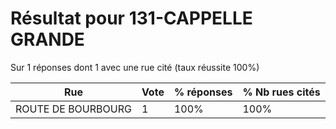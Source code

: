 # Résultat pour 131-CAPPELLE GRANDE

Sur 1 réponses dont 1 avec une rue cité (taux réussite 100%)

| Rue | Vote | % réponses | % Nb rues cités|
|-----|------|------------|----------------|
| ROUTE DE BOURBOURG | 1 | 100% | 100%|
